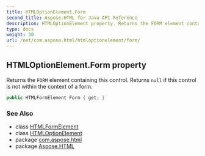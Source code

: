 ```yaml
---
title: HTMLOptionElement.Form
second_title: Aspose.HTML for Java API Reference
description: HTMLOptionElement property. Returns the FORM element containing this control. Returns null if this control is not within the context of a form
type: docs
weight: 30
url: /net/com.aspose.html/htmloptionelement/form/
---
```

## HTMLOptionElement.Form property

Returns the `FORM` element containing this control. Returns `null` if this control is not within the context of a form.

```java
public HTMLFormElement Form { get; }
```

### See Also

* class [HTMLFormElement](../../htmlformelement/)
* class [HTMLOptionElement](../)
* package [com.aspose.html](../../htmloptionelement/)
* package [Aspose.HTML](../../../)
